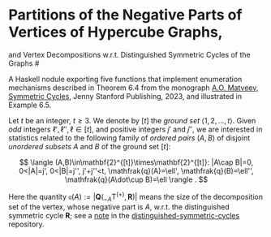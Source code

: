 # Partitions of the Negative Parts of Vertices of Hypercube Graphs,
and Vertex Decompositions w.r.t. Distinguished Symmetric Cycles of the Graphs #

A Haskell nodule exporting five functions that implement enumeration
mechanisms described in Theorem 6.4 from the 
monograph [A.O. Matveev, Symmetric Cycles](https://www.jennystanford.com/), 
Jenny Stanford Publishing, 2023, and illustrated in Example 6.5.

Let $t$ be an integer, $t\geq 3$. We denote by $[t]$ the *ground set* $\langle 1,2,\ldots, t\rangle$.
Given *odd* integers $\ell',\ell'',\ell\in [t]$, 
and positive integers $j'$ and $j''$, we are interested in statistics 
related to the following family of *ordered pairs* $(A,B)$ 
of disjoint *unordered subsets* $A$ and $B$ of the ground set $[t]$:

$$
\langle (A,B)\in\mathbf{2}^{[t]}\times\mathbf{2}^{[t]}:
|A\cap B|=0, 0<|A|=j', 0<|B|=j'', j'+j''<t,
\mathfrak{q}(A)=\ell', \mathfrak{q}(B)=\ell'', \mathfrak{q}(A\dot\cup B)=\ell
\rangle .
$$

Here the quantity $\mathfrak{q}(A):=|\boldsymbol{Q}({}_{-A}\mathrm{T}^{(+)},\boldsymbol{R})|$ 
means the size of the decomposition set of the vertex, whose negative part is
$A$, w.r.t. the distinguished symmetric cycle $\boldsymbol{R}$; see a 
[note](https://github.com/andreyomatveev/distinguished-symmetric-cycles/blob/main/Matveev-DistinguishedSymmetricCycles-2022-07-13.pdf) 
in the [distinguished-symmetric-cycles](https://github.com/andreyomatveev/distinguished-symmetric-cycles) repository.
